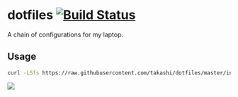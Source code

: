 # dotfiles [![Build Status](https://travis-ci.org/takashi/dotfiles.svg?branch=master)](https://travis-ci.org/takashi/dotfiles)
A chain of configurations for my laptop.

## Usage
```sh
curl -LSfs https://raw.githubusercontent.com/takashi/dotfiles/master/install.sh | bash
```

![](/images/install.gif)
